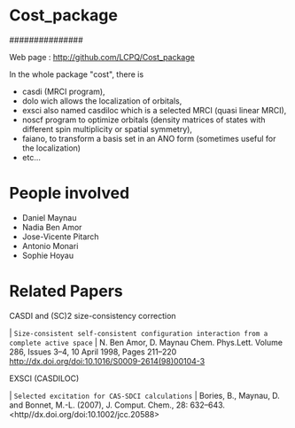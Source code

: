 # Cost_package
###############

Web page : http://github.com/LCPQ/Cost_package

In the whole package "cost", there is 
- casdi (MRCI program), 
- dolo wich allows the localization of orbitals,
- exsci also named casdiloc which is a selected MRCI (quasi linear MRCI),
- noscf program to optimize orbitals (density matrices of states with different spin multiplicity or spatial symmetry),
- faiano, to transform a basis set in an ANO form (sometimes useful for the localization)
- etc...

  
People involved
===============

* Daniel Maynau
* Nadia Ben Amor
* Jose-Vicente Pitarch
* Antonio Monari
* Sophie Hoyau

Related Papers
==============

CASDI and (SC)2 size-consistency correction

| `Size-consistent self-consistent configuration interaction from a complete active space`
| N. Ben Amor, D. Maynau Chem. Phys.Lett. Volume 286, Issues 3–4, 10 April 1998, Pages 211–220
<http://dx.doi.org/doi:10.1016/S0009-2614(98)00104-3>


EXSCI (CASDILOC) 

| `Selected excitation for CAS-SDCI calculations`
| Bories, B., Maynau, D. and Bonnet, M.-L. (2007), J. Comput. Chem., 28: 632–643.
<http//dx.doi.org/doi:10.1002/jcc.20588> 

